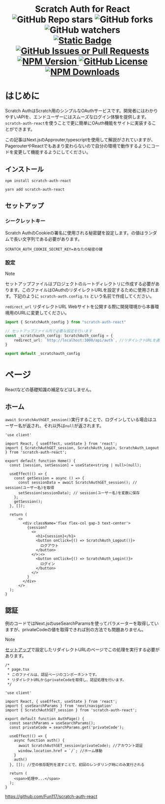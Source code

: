 <h1 align="center">
  Scratch Auth for React
  <div align="center">
    <img alt="GitHub Repo stars" src="https://img.shields.io/github/stars/fun117/scratch-auth-react?&style=social">
    <img alt="GitHub forks" src="https://img.shields.io/github/forks/fun117/scratch-auth-react?&style=social">
    <img alt="GitHub watchers" src="https://img.shields.io/github/watchers/fun117/scratch-auth-react?&style=social">
  </div>
  <div align="center">
    <a href="https://zenn.dev/fun117/articles/3ff97f8952a44f">
      <img alt="Static Badge" src="https://img.shields.io/badge/Zenn-article?style=flat-square&color=blue">
    </a>
    <a href="https://github.com/Fun117/scratch-auth-react/issues">
      <img alt="GitHub Issues or Pull Requests" src="https://img.shields.io/github/issues/fun117/scratch-auth-react?&style=flat-square">
    </a>
    <a href="https://www.npmjs.com/package/scratch-auth-react?activeTab=versions">
      <img alt="NPM Version" src="https://img.shields.io/npm/v/scratch-auth-react?style=flat-square">
    </a>
    <a href="https://github.com/Fun117/scratch-auth-react/blob/main/LICENSE.txt">
      <img alt="GitHub License" src="https://img.shields.io/github/license/fun117/scratch-auth-react?&style=flat-square">
    </a>
    <a href="https://www.npmjs.com/package/scratch-auth-react">
      <img alt="NPM Downloads" src="https://img.shields.io/npm/d18m/scratch-auth-react?&style=flat-square">
    </a>
  </div>
</h1>

# はじめに
Scratch AuthはScratch用のシンプルなOAuthサービスです。開発者にはわかりやすいAPIを、エンドユーザーにはスムーズなログイン体験を提供します。`scratch-auth-react`を使うことで更に簡単にOAuth機能をサイトに実装することができます。

この記事はNext.jsのApprouter,typescriptを使用して解説がされていますが、PagerouterやReactでもあまり変わらないので自分の環境で動作するようにコードを変更して機能するようにしてください。

## インストール

```bash:npm
npm install scratch-auth-react
```
```bash:yarn
yarn add scratch-auth-react
```

## セットアップ

### シークレットキー

Scratch AuthのCookieの署名に使用される秘密鍵を設定します。の値はランダムで長い文字列である必要があります。

```.env:.env.local
SCRATCH_AUTH_COOKIE_SECRET_KEY=あなたの秘密の鍵
```

### 設定
> [!NOTE]
> セットアップファイルはプロジェクトのルートディレクトリに作成する必要があります。このファイルはOAuthのリダイレクトURLを設定するために使用されます。下記のように `scratch-auth.config.ts` という名前で作成してください。

`redirect_url` リダイレクトURL
Webサイトを公開する際に開発環境から本番環境用のURLに変更してください。

```tsx:scratch-auth.config.ts
import { ScratchAuth_config } from "scratch-auth-react"

// セットアップファイル内で必要な設定を行います
const _scratchauth_config: ScratchAuth_config = {
    redirect_url: `http://localhost:3000/api/auth`, //リダイレクトURLを適切なものに変更してください
}

export default _scratchauth_config
```

# ページ

Reactなどの基礎知識の補足などはしません。

## ホーム

`await ScratchAuthGET_session()`実行することで、ログインしている場合はユーザー名が返され、それ以外は`null`が返されます。

```tsx:src/app/page.tsx
'use client'

import React, { useEffect, useState } from 'react';
import { ScratchAuthGET_session, ScratchAuth_Login, ScratchAuth_Logout } from 'scratch-auth-react';

export default function Home() {
  const [session, setSession] = useState<string | null>(null);

  useEffect(() => {
    const getSession = async () => {
      const sessionData = await ScratchAuthGET_session(); // session(ユーザー名)を取得
      setSession(sessionData); // session(ユーザー名)を変数に保存
    };
    getSession();
  }, []);

  return (
      <>
        <div className='flex flex-col gap-3 text-center'>
          {session?
            <>
              <h1>{session}</h1>
              <button onClick={() => ScratchAuth_Logout()}>
                ログアウト
              </button>
            </>:<>
              <button onClick={() => ScratchAuth_Login()}>
                ログイン
              </button> 
            </>
          }
        </div>
      </>
  );
}
```

## 認証

例のコードではNext.jsのuseSearchParamsを使ってパラメーターを取得していますが、privateCodeの値を取得できれば別の方法でも問題ありません。

> [!NOTE]
> [セットアップ](#セットアップ)で設定したリダイレクトURLのページでこの処理を実行する必要があります。

```tsx:src/app/api/auth/page.tsx
/*
 * page.tsx
 * このファイルは、認証ページのコンポーネントです。
 * リダイレクトURLからprivateCodeを取得し、認証処理を行います。
 */

'use client'

import React, { useEffect, useState } from 'react';
import { useSearchParams } from 'next/navigation'
import { ScratchAuthSET_session } from 'scratch-auth-react';

export default function AuthPage() {
  const searchParams = useSearchParams();
  const privateCode = searchParams.get('privateCode');

  useEffect(() => {
    async function auth() {
      await ScratchAuthSET_session(privateCode); //アカウント認証
      window.location.href = `/`; //ホーム移動
    }
    auth()
  }, []); //空の依存配列を渡すことで、初回のレンダリング時にのみ実行される

  return (
    <span>処理中...</span>
  );
}
```

https://github.com/Fun117/scratch-auth-react
